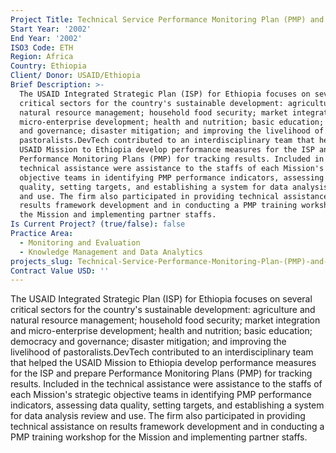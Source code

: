 ```yaml
---
Project Title: Technical Service Performance Monitoring Plan (PMP) and Workshop
Start Year: '2002'
End Year: '2002'
ISO3 Code: ETH
Region: Africa
Country: Ethiopia
Client/ Donor: USAID/Ethiopia
Brief Description: >-
  The USAID Integrated Strategic Plan (ISP) for Ethiopia focuses on several
  critical sectors for the country's sustainable development: agriculture and
  natural resource management; household food security; market integration and
  micro-enterprise development; health and nutrition; basic education; democracy
  and governance; disaster mitigation; and improving the livelihood of
  pastoralists.DevTech contributed to an interdisciplinary team that helped the
  USAID Mission to Ethiopia develop performance measures for the ISP and prepare
  Performance Monitoring Plans (PMP) for tracking results. Included in the
  technical assistance were assistance to the staffs of each Mission's strategic
  objective teams in identifying PMP performance indicators, assessing data
  quality, setting targets, and establishing a system for data analysis review
  and use. The firm also participated in providing technical assistance on
  results framework development and in conducting a PMP training workshop for
  the Mission and implementing partner staffs.
Is Current Project? (true/false): false
Practice Area:
  - Monitoring and Evaluation
  - Knowledge Management and Data Analytics
projects_slug: Technical-Service-Performance-Monitoring-Plan-(PMP)-and-Workshop
Contract Value USD: ''
---
```

The USAID Integrated Strategic Plan (ISP) for Ethiopia focuses on several critical sectors for the country's sustainable development: agriculture and natural resource management; household food security; market integration and micro-enterprise development; health and nutrition; basic education; democracy and governance; disaster mitigation; and improving the livelihood of pastoralists.DevTech contributed to an interdisciplinary team that helped the USAID Mission to Ethiopia develop performance measures for the ISP and prepare Performance Monitoring Plans (PMP) for tracking results. Included in the technical assistance were assistance to the staffs of each Mission's strategic objective teams in identifying PMP performance indicators, assessing data quality, setting targets, and establishing a system for data analysis review and use. The firm also participated in providing technical assistance on results framework development and in conducting a PMP training workshop for the Mission and implementing partner staffs.
